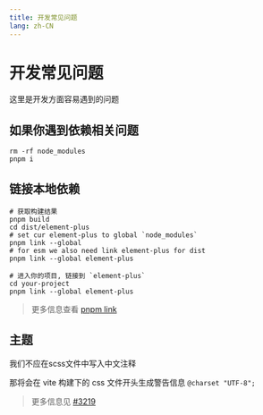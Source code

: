 ```yaml
---
title: 开发常见问题
lang: zh-CN
---
```


# 开发常见问题

这里是开发方面容易遇到的问题

## 如果你遇到依赖相关问题

```shell
rm -rf node_modules
pnpm i
```

## 链接本地依赖

```shell
# 获取构建结果
pnpm build
cd dist/element-plus
# set cur element-plus to global `node_modules`
pnpm link --global
# for esm we also need link element-plus for dist
pnpm link --global element-plus

# 进入你的项目, 链接到 `element-plus`
cd your-project
pnpm link --global element-plus
```

> 更多信息查看 [pnpm link](https://pnpm.io/cli/link)

## 主题

我们不应在scss文件中写入中文注释

那将会在 vite 构建下的 css 文件开头生成警告信息 `@charset "UTF-8";`

> 更多信息见 [#3219](https://github.com/element-plus/element-plus/issues/3219)
